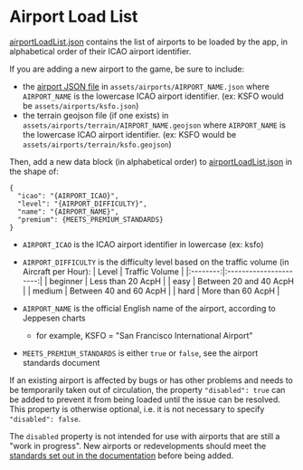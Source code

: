 # Airport Load List

[airportLoadList.json](https://github.com/openscope/openscope/blob/develop/assets/airports/airportLoadList.json) contains the list of airports to be loaded by the app, in alphabetical order of their ICAO airport identifier.

If you are adding a new airport to the game, be sure to include:

- the [airport JSON file](https://github.com/openscope/openscope/blob/develop/documentation/airport-format.md) in `assets/airports/AIRPORT_NAME.json` where `AIRPORT_NAME` is the lowercase ICAO airport identifier. (ex: KSFO would be `assets/airports/ksfo.json`)
- the terrain geojson file (if one exists) in `assets/airports/terrain/AIRPORT_NAME.geojson` where `AIRPORT_NAME` is the lowercase ICAO airport identifier. (ex: KSFO would be `assets/airports/terrain/ksfo.geojson`)

Then, add a new data block (in alphabetical order) to  [airportLoadList.json](https://github.com/openscope/openscope/blob/develop/assets/airports/airportLoadList.json) in the shape of:

```
{
  "icao": "{AIRPORT_ICAO}",
  "level": "{AIRPORT_DIFFICULTY}",
  "name": "{AIRPORT_NAME}",
  "premium": {MEETS_PREMIUM_STANDARDS}
}
```

- `AIRPORT_ICAO` is the ICAO airport identifier in lowercase (ex: ksfo)
- `AIRPORT_DIFFICULTY` is the difficulty level based on the traffic volume (in Aircraft per Hour):
   |   Level  |     Traffic Volume     |
   |:--------:|:----------------------:|
   | beginner |    Less than 20 AcpH   |
   |   easy   | Between 20 and 40 AcpH |
   |  medium  | Between 40 and 60 AcpH |
   |   hard   |    More than 60 AcpH   |

- `AIRPORT_NAME` is the official English name of the airport, according to Jeppesen charts  
  - for example, KSFO = "San Francisco International Airport"
- `MEETS_PREMIUM_STANDARDS` is either `true` or `false`, see the airport standards document

If an existing airport is affected by bugs or has other problems and needs to be temporarily taken out of circulation, the property `"disabled": true` can be added to prevent it from being loaded until the issue can be resolved. This property is otherwise optional, i.e. it is not necessary to specify `"disabled": false`.

The `disabled` property is not intended for use with airports that are still a "work in progress". New airports or redevelopments should meet the [standards set out in the documentation](https://github.com/openscope/openscope/blob/develop/documentation/airport-file-standards.md) before being added.
